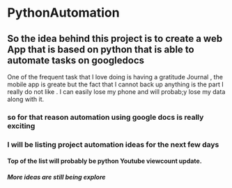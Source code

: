 # PythonAutomation
## So the idea behind this project is to create a web App that is based on python that is able to automate tasks on googledocs  
One of the frequent task that I love doing is having a gratitude Journal , the mobile app is greate but the fact that I cannot back up anything is the part 
I really do not like . I can easily lose my phone and will probab;y lose my data along with it. 
### so for that reason automation using google docs is really exciting 
### I will be listing project automation ideas for the next few days 
#### Top of the list will probably be python Youtube viewcount update.
##### More ideas are still being explore
